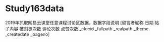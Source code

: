 # Study163data
2019年抓取网易云课堂任意课程讨论区数据，数据字段说明
[留言者昵称	日期	帖子内容	被浏览次数	评论次数	点赞次数	_clueid	_fullpath	_realpath	_theme	_createdate	_pageno]
